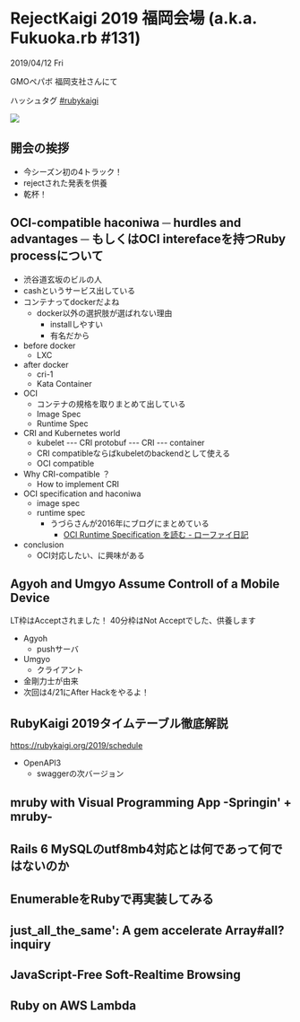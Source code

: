 # RejectKaigi 2019 福岡会場 (a.k.a. Fukuoka.rb #131)

2019/04/12 Fri

GMOペパボ 福岡支社さんにて

ハッシュタグ [#rubykaigi](https://twitter.com/search?q=%23rubykaigi)

![](https://pbs.twimg.com/media/D38k2UPU8AAu5Ko.jpg:large)

## 開会の挨拶

- 今シーズン初の4トラック！
- rejectされた発表を供養
- 乾杯！

## OCI-compatible haconiwa ─ hurdles and advantages ─ もしくはOCI interefaceを持つRuby processについて

- 渋谷道玄坂のビルの人
- cashというサービス出している
- コンテナってdockerだよね
  - docker以外の選択肢が選ばれない理由
    - installしやすい
    - 有名だから
- before docker
  - LXC
- after docker
  - cri-1
  - Kata Container
- OCI
  - コンテナの規格を取りまとめて出している
  - Image Spec
  - Runtime Spec
- CRI and Kubernetes world
  - kubelet --- CRI protobuf --- CRI --- container
  - CRI compatibleならばkubeletのbackendとして使える
  - OCI compatible
- Why CRI-compatible ？
  - How to implement CRI
- OCI specification and haconiwa
  - image spec
  - runtime spec
    - うづらさんが2016年にブログにまとめている
      - [OCI Runtime Specification を読む - ローファイ日記](https://t.co/iE5JSW2ySB)
- conclusion
  - OCI対応したい、に興味がある

## Agyoh and Umgyo Assume Controll of a Mobile Device

LT枠はAcceptされました！
40分枠はNot Acceptでした、供養します

- Agyoh
  - pushサーバ
- Umgyo
  - クライアント
- 金剛力士が由来
- 次回は4/21にAfter Hackをやるよ！

## RubyKaigi 2019タイムテーブル徹底解説

https://rubykaigi.org/2019/schedule


- OpenAPI3
  - swaggerの次バージョン

## mruby with Visual Programming App -Springin' + mruby-

## Rails 6 MySQLのutf8mb4対応とは何であって何ではないのか

## EnumerableをRubyで再実装してみる

## just_all_the_same': A gem accelerate Array#all? inquiry

## JavaScript-Free Soft-Realtime Browsing

## Ruby on AWS Lambda



